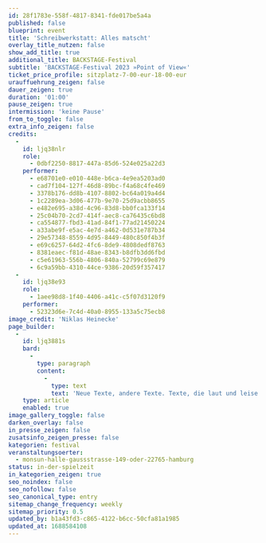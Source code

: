 ```yaml
---
id: 28f1783e-558f-4817-8341-fde017be5a4a
published: false
blueprint: event
title: 'Schreibwerkstatt: Alles matscht'
overlay_title_nutzen: false
show_add_title: true
additional_title: BACKSTAGE-Festival
subtitle: 'BACKSTAGE-Festival 2023 »Point of View«'
ticket_price_profile: sitzplatz-7-00-eur-18-00-eur
urauffuehrung_zeigen: false
dauer_zeigen: true
duration: '01:00'
pause_zeigen: true
intermission: 'keine Pause'
from_to_toggle: false
extra_info_zeigen: false
credits:
  -
    id: ljq38nlr
    role:
      - 0dbf2250-8817-447a-85d6-524e025a22d3
    performer:
      - e68701e0-e010-448e-b6ca-4e9ea5203ad0
      - cad7f104-127f-46d8-89bc-f4a68c4fe469
      - 3378b176-dd8b-4107-8802-bc64a019a4d4
      - 1c2289ea-3d06-477b-9e70-25d9acbb8655
      - e482e695-a38d-4c96-83d8-bb0fca133f14
      - 25c04b70-2cd7-414f-aec8-ca76435c6bd8
      - ca554877-fbd3-41ad-84f1-77ad21450224
      - a33abe9f-e5ac-4e7d-a462-0d531e787b34
      - 29e57348-8559-4d95-8449-480c850f4b3f
      - e69c6257-64d2-4fc6-8de9-4808dedf8763
      - 8381eaec-f81d-48ae-8343-b8dfb3dd6fbd
      - c5e61963-556b-4806-840a-52799c69e879
      - 6c9a59bb-4310-44ce-9386-20d59f357417
  -
    id: ljq38e93
    role:
      - 1aee98d8-1f40-4406-a41c-c5f07d3120f9
    performer:
      - 52323d6e-7c4d-40a0-8955-133a5c75ecb8
image_credit: 'Niklas Heinecke'
page_builder:
  -
    id: ljq3881s
    bard:
      -
        type: paragraph
        content:
          -
            type: text
            text: 'Neue Texte, andere Texte. Texte, die laut und leise sind, zerbrechlich und brachial, mal stockend, mal fließend. Mal gehen sie konsequent den ganzen Weg, mal bestehen sie auf ihren Standpunkt, verrennen sich, drehen sich im Kreis, überschreiben sich selbst und kommen ins Stolpern. 15 Nachwuchstalente haben in der Schreibwerkstatt der Sprache ihre Stimme abgerungen – und so sind Texte zwischen Dramatik, Posie und Lautspielerei entstanden. Texte, die gehört gehören. Lasst Euch betören, mitnehmen, vor den Kopf stoßen, an der Hand und auf den Arm nehmen. Hört, wie Texte texten – wenn die Schreibwerkstatt ihre Stimme erhebt.'
    type: article
    enabled: true
image_gallery_toggle: false
darken_overlay: false
in_presse_zeigen: false
zusatsinfo_zeigen_presse: false
kategorien: festival
veranstaltungsoerter:
  - monsun-halle-gaussstrasse-149-oder-22765-hamburg
status: in-der-spielzeit
in_kategorien_zeigen: true
seo_noindex: false
seo_nofollow: false
seo_canonical_type: entry
sitemap_change_frequency: weekly
sitemap_priority: 0.5
updated_by: b1a43fd3-c865-4122-b6cc-50cfa81a1985
updated_at: 1688584108
---
```


